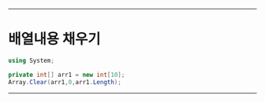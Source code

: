 ---

# 배열내용 채우기
```C#
using System;

private int[] arr1 = new int[10];
Array.Clear(arr1,0,arr1.Length);
```

---